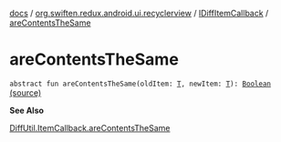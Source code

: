 [docs](../../index.md) / [org.swiften.redux.android.ui.recyclerview](../index.md) / [IDiffItemCallback](index.md) / [areContentsTheSame](./are-contents-the-same.md)

# areContentsTheSame

`abstract fun areContentsTheSame(oldItem: `[`T`](index.md#T)`, newItem: `[`T`](index.md#T)`): `[`Boolean`](https://kotlinlang.org/api/latest/jvm/stdlib/kotlin/-boolean/index.html) [(source)](https://github.com/protoman92/KotlinRedux/tree/master/android/android-recyclerview/src/main/java/org/swiften/redux/android/ui/recyclerview/DiffedAdapter.kt#L37)

**See Also**

[DiffUtil.ItemCallback.areContentsTheSame](#)

